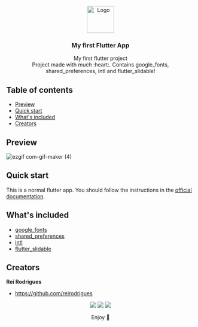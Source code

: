 <p align="center">
  <a href="https://flutter.io/">
    <img src="https://user-images.githubusercontent.com/51419598/152648731-567997ec-ac1c-4a9c-a816-a1fb1882abbe.png" alt="Logo" width=72 height=72>
  </a>

  <h3 align="center">My first Flutter App</h3>

  <p align="center">
    My first flutter project
    <br>
    Project made with much :heart:. Contains google_fonts, shared_preferences, intl and flutter_slidable!
    <br>
  </p>
</p>

## Table of contents

- [Preview](#Preview)
- [Quick start](#quick-start)
- [What's included](#whats-included)
- [Creators](#creators)

## Preview

![ezgif com-gif-maker (4)](https://user-images.githubusercontent.com/103211492/193034491-00dea37f-55f6-40f9-9fa3-1633c7dbeb20.gif)


## Quick start

This is a normal flutter app. You should follow the instructions in the [official documentation](https://flutter.io/docs/get-started/install).

## What's included

- [google_fonts](https://pub.dev/packages/google_fonts)
- [shared_preferences](https://pub.dev/packages/shared_preferences)
- [intl](https://pub.dev/packages/intl)
- [flutter_slidable](https://pub.dev/packages/flutter_slidable)


## Creators

**Rei Rodrigues**

- <https://github.com/reirodrigues>

<div align="center"> 
  <a href="https://instagram.com/reyrodrigues" target="_blank"><img src="https://img.shields.io/badge/-Instagram-%23E4405F?style=for-the-badge&logo=instagram&logoColor=white" target="_blank"></a>
  <a href = "mailto:reinaldorodrigues13@yahoo.com"><img src="https://img.shields.io/badge/-Gmail-%23333?style=for-the-badge&logo=gmail&logoColor=white" target="_blank"></a>
  <a href="https://www.linkedin.com/in/reinaldo-rodrigues-99695a192" target="_blank"><img src="https://img.shields.io/badge/-LinkedIn-%230077B5?style=for-the-badge&logo=linkedin&logoColor=white" target="_blank"></a> 
  
Enjoy :metal:
  
  
</div>

